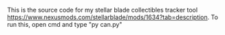 This is the source code for my stellar blade collectibles tracker tool https://www.nexusmods.com/stellarblade/mods/1634?tab=description. To run this, open cmd and type "py can.py"
